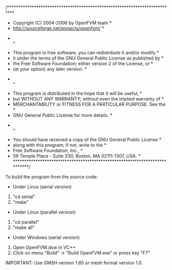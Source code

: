 /***************************************************************************
 *   Copyright (C) 2004-2006 by OpenFVM team                               *
 *   http://sourceforge.net/projects/openfvm/                              *
 *                                                                         *
 *   This program is free software; you can redistribute it and/or modify  *
 *   it under the terms of the GNU General Public License as published by  *
 *   the Free Software Foundation; either version 2 of the License, or     *
 *   (at your option) any later version.                                   *
 *                                                                         *
 *   This program is distributed in the hope that it will be useful,       *
 *   but WITHOUT ANY WARRANTY; without even the implied warranty of        *
 *   MERCHANTABILITY or FITNESS FOR A PARTICULAR PURPOSE.  See the         *
 *   GNU General Public License for more details.                          *
 *                                                                         *
 *   You should have received a copy of the GNU General Public License     *
 *   along with this program; if not, write to the                         *
 *   Free Software Foundation, Inc.,                                       *
 *   59 Temple Place - Suite 330, Boston, MA  02111-1307, USA.             *
 ***************************************************************************/

To build the program from the source code:

- Under Linux (serial version)

1. "cd serial"
2. "make"

- Under Linux (parallel version)

1. "cd parallel" 
2. "make all"

- Under Windows (serial version)

1. Open OpenFVM.dsw in VC++
2. Click on menu "Build" -> "Build OpenFVM.exe" or press key "F7"


IMPORTANT: Use GMSH version 1.65 or mesh format version 1.0.

